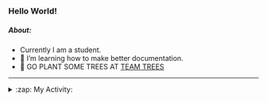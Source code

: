 ### Hello World!

##### About:
- Currently I am a student.
- 🌱 I’m learning how to make better documentation.
- 🌱 GO PLANT SOME TREES AT [TEAM TREES](https://teamtrees.org/)

---
<details>
  <summary>:zap: My Activity:</summary>
  
<!--START_SECTION:waka-->
![Code Time](http://img.shields.io/badge/Code%20Time-1%2C000%20hrs%2013%20mins-blue)

**I'm a Night 🦉** 

```text
🌞 Morning    92 commits     ███░░░░░░░░░░░░░░░░░░░░░░   13.37% 
🌆 Daytime    153 commits    █████░░░░░░░░░░░░░░░░░░░░   22.24% 
🌃 Evening    212 commits    ███████░░░░░░░░░░░░░░░░░░   30.81% 
🌙 Night      231 commits    ████████░░░░░░░░░░░░░░░░░   33.58%

```
📅 **I'm Most Productive on Tuesday** 

```text
Monday       105 commits    ███░░░░░░░░░░░░░░░░░░░░░░   15.26% 
Tuesday      133 commits    ████░░░░░░░░░░░░░░░░░░░░░   19.33% 
Wednesday    71 commits     ██░░░░░░░░░░░░░░░░░░░░░░░   10.32% 
Thursday     98 commits     ███░░░░░░░░░░░░░░░░░░░░░░   14.24% 
Friday       97 commits     ███░░░░░░░░░░░░░░░░░░░░░░   14.1% 
Saturday     76 commits     ██░░░░░░░░░░░░░░░░░░░░░░░   11.05% 
Sunday       108 commits    ████░░░░░░░░░░░░░░░░░░░░░   15.7%

```


📊 **This Week I Spent My Time On** 

```text
🔥 Editors: 
VS Code                  8 hrs 8 mins        █████████████████████████   100.0%

🐱‍💻 Projects: 
CSF22                    5 hrs 19 mins       ████████████████░░░░░░░░░   65.43% 
PraiseDemo               2 hrs 12 mins       ██████░░░░░░░░░░░░░░░░░░░   27.15% 
praise-demo              36 mins             █░░░░░░░░░░░░░░░░░░░░░░░░   7.39% 
homebrew                 0 secs              ░░░░░░░░░░░░░░░░░░░░░░░░░   0.03%

```


 Last Updated on 17/01/2023 07:04:26 UTC
<!--END_SECTION:waka-->
</details>
